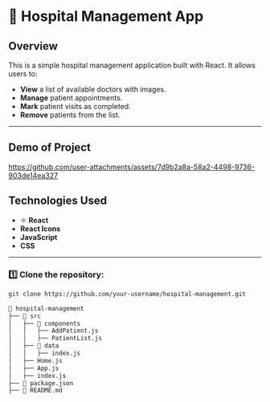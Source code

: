 # 🏥 Hospital Management App

##  Overview
This is a simple hospital management application built with React. It allows users to:
-  **View** a list of available doctors with images.
-  **Manage** patient appointments.
-  **Mark** patient visits as completed.
-  **Remove** patients from the list.

---
##  Demo of Project 

https://github.com/user-attachments/assets/7d9b2a8a-58a2-4498-9736-903de14ea327

##  Technologies Used
- ⚛️ **React**
-  **React Icons**
-  **JavaScript**
-  **CSS**

---


### **1️⃣ Clone the repository:**
```sh
git clone https://github.com/your-username/hospital-management.git

📂 hospital-management
├── 📂 src
│   ├── 📂 components
│   │   ├── AddPatient.js
│   │   ├── PatientList.js
│   ├── 📂 data
│   │   ├── index.js
│   ├── Home.js
│   ├── App.js
│   ├── index.js
├── 📄 package.json
├── 📄 README.md
